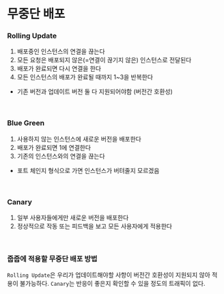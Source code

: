 # 무중단 배포

### Rolling Update
1. 배포중인 인스턴스의 연결을 끊는다
2. 모든 요청은 배포되지 않은(=연결이 끊기지 않은) 인스턴스로 전달된다
3. 배포가 완료되면 다시 연결을 한다
4. 모든 인스턴스의 배포가 완료될 때까지 1~3을 반복한다

- 기존 버전과 업데이트 버전 둘 다 지원되어야함 (버전간 호환성)

<br/>

### Blue Green
1. 사용하지 않는 인스턴스에 새로운 버전을 배포한다
2. 배포가 완료되면 1에 연결한다
3. 기존의 인스턴스와의 연결을 끊는다

- 포트 체인지 형식으로 가면 인스턴스가 버텨줄지 모르겠음

<br/>

### Canary
1. 일부 사용자들에게만 새로운 버전을 배포한다
2. 정상적으로 작동 또는 피드백을 보고 모든 사용자에게 적용한다

<br/>

### 줍줍에 적용할 무중단 배포 방법
`Rolling Update`은 우리가 업데이트해야할 사항이 버전간 호환성이 지원되지 않아 적용이 불가능하다.
`Canary`는 반응이 좋은지 확인할 수 있을 정도의 트래픽이 없다.
